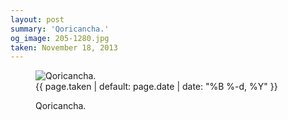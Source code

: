 ```yaml
---
layout: post
summary: 'Qoricancha.'
og_image: 205-1280.jpg
taken: November 18, 2013
---
```


<figure class="post" data-src="{{ site.assets_url }}/{{ page.og_image }}">
<img alt="Qoricancha." sizes="(min-width: 700px) 50vw, calc(100vw - 2rem)" src="{{ site.assets_url }}/205-640.jpg" srcset="{{ site.assets_url }}/205-1280.jpg 1280w, {{ site.assets_url }}/205-960.jpg 960w, {{ site.assets_url }}/205-640.jpg 640w, {{ site.assets_url }}/205-320.jpg 320w"/>
<figcaption>
<time>{{ page.taken | default: page.date | date: "%B %-d, %Y" }}</time>
<p>Qoricancha.</p>
</figcaption>
</figure>

